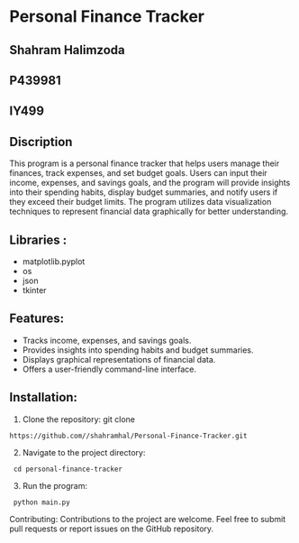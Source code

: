 # Personal Finance Tracker
## Shahram Halimzoda
## P439981
## IY499

## Discription 
This program is a personal finance tracker that helps users manage their finances, track expenses, and set budget goals. Users can input their income, expenses, and savings goals, and the program will provide insights into their spending habits, display budget summaries, and notify users if they exceed their budget limits. The program utilizes data visualization techniques to represent financial data graphically for better understanding.

## Libraries :
- matplotlib.pyplot
- os
- json
- tkinter 
## Features:
- Tracks income, expenses, and savings goals.
- Provides insights into spending habits and budget summaries.
- Displays graphical representations of financial data.
- Offers a user-friendly command-line interface.

## Installation:
1. Clone the repository: git clone 
 ```
https://github.com//shahramhal/Personal-Finance-Tracker.git
```
2. Navigate to the project directory:
```
 cd personal-finance-tracker
 ```
3. Run the program:
```
 python main.py
 ```


Contributing:
Contributions to the project are welcome. Feel free to submit pull requests or report issues on the GitHub repository.

